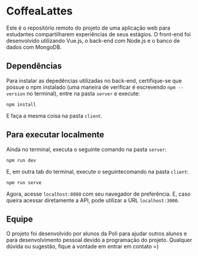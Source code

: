 # CoffeaLattes
Este é o repositório remoto do projeto de uma aplicação web para estudantes compartilharem experiências de seus estágios.
O front-end foi desenvolvido utilizando Vue.js, o back-end com Node.js e o banco de dados com MongoDB.
## Dependências
Para instalar as depedências utilizadas no back-end, certifique-se que possue o npm instalado (uma maneira de verificar é escrevendo `npm --version` no terminal), entre na pasta `server` e execute: 
```
npm install
```
E faça a mesma coisa na pasta `client`.
## Para executar localmente
Ainda no terminal, executa o seguinte comando na pasta `server`:
```
npm run dev
```
E, em outra tab do terminal, execute o seguintecomando na pasta `client`:
```
npm run serve
```
Agora, acesse `localhost:8080` com seu navegador de preferência. E, caso queira acessar diretamente a API, pode utilizar a URL `localhost:3000`.
## Equipe
O projeto foi desenvolvido por alunos da Poli para ajudar outros alunos e para desenvolvimento pessoal devido a programação do projeto. Qualquer dúvida ou sugestão, fique a vontade em entrar em contato =)
